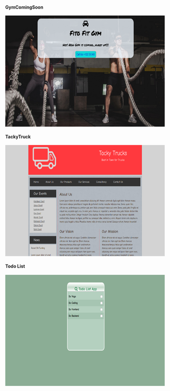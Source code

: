<h4>GymComingSoon</h4>
<img src="GymComingSoon/gym.png" height="350px">
<h4>TackyTruck</h4>
<img src="Tacky Truck/truck.png" height="350px">
<h4>Todo List</h4>
<img src="Todo list/todo.png" height="350px">
